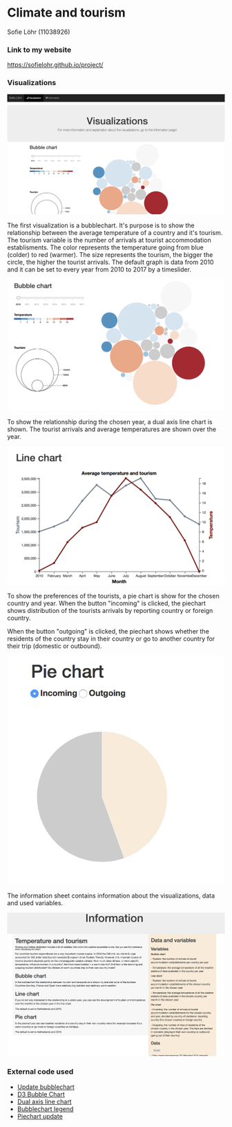 # Climate and tourism
Sofie Löhr (11038926)

### Link to my website

https://sofielohr.github.io/project/

### Visualizations

![page](doc/page.png) 

The first visualization is a bubblechart. It's purpose is to show the relationship between the average temperature of a country and it's tourism. The tourism variable is the number of arrivals at tourist accommodation establisments. The color represents the temperature going from blue (colder) to red (warmer). The size represents the tourism, the bigger the circle, the higher the tourist arrivals. The default graph is data from 2010 and it can be set to every year from 2010 to 2017 by a timeslider. 

![bubble_eind](doc/bubble_eind.png) 

To show the relationship during the chosen year, a dual axis line chart is shown. The tourist arrivals and average temperatures are shown over the year. 

![line_eind](doc/line_eind.png) 

To show the preferences of the tourists, a pie chart is show for the chosen country and year. When the button "incoming" is clicked, the piechart shows distribution of the tourists arrivals by reporting country or foreign country. 

When the button "outgoing" is clicked, the piechart shows whether the residents of the country stay in their country or go to another country for their trip (domestic or outbound).

![pie_eind](doc/pie_eind.png) 

The information sheet contains information about the visualizations, data and used variables. 

![info_sheet](doc/info_sheet.png) 

### External code used
+ [Update bubblechart](https://bl.ocks.org/HarryStevens/54d01f118bc8d1f2c4ccd98235f33848)
+ [D3 Bubble Chart](http://bl.ocks.org/phuonghuynh/54a2f97950feadb45b07)
+ [Dual axis line chart](https://bl.ocks.org/d3noob/814a2bcb3e7d8d8db74f36f77c8e6b7f)
+ [Bubblechart legend](https://www.d3-graph-gallery.com/graph/bubble_legend.html)
+ [Piechart update](https://bl.ocks.org/adamjanes/5e53cfa2ef3d3f05828020315a3ba18c/22619fa86de2045b6eeb4060e747c5076569ec47)
